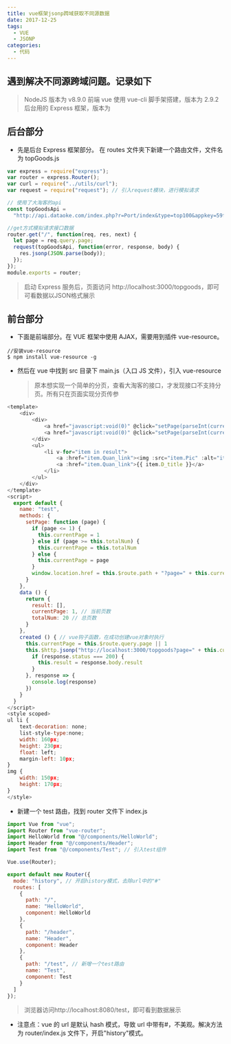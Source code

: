 ```yaml
---
title: vue框架jsonp跨域获取不同源数据
date: 2017-12-25
tags:
  - VUE
  - JSONP
categories:
  - 代码
---
```


## 遇到解决不同源跨域问题。记录如下

> NodeJS 版本为 v8.9.0
> 前端 vue 使用 vue-cli 脚手架搭建，版本为 2.9.2
> 后台用的 Express 框架，版本为

## 后台部分

- 先是后台 Express 框架部分。 在 routes 文件夹下新建一个路由文件，文件名为 topGoods.js

```javascript
var express = require("express");
var router = express.Router();
var curl = require("../utils/curl");
var request = require("request"); // 引入request模块，进行模拟请求

// 使用了大淘客的api
const topGoodsApi =
  "http://api.dataoke.com/index.php?r=Port/index&type=top100&appkey=59f42fbc5a&v=2";

//get方式模拟请求接口数据
router.get("/", function(req, res, next) {
  let page = req.query.page;
  request(topGoodsApi, function(error, response, body) {
    res.jsonp(JSON.parse(body));
  });
});
module.exports = router;
```

> 启动 Express 服务后，页面访问 http://localhost:3000/topgoods，即可可看数据以JSON格式展示

## 前台部分

- 下面是前端部分。在 VUE 框架中使用 AJAX，需要用到插件 vue-resource。

```
//安装vue-resource
$ npm install vue-resource -g
```

- 然后在 vue 中找到 src 目录下 main.js（入口 JS 文件），引入 vue-resource
  > 原本想实现一个简单的分页，查看大淘客的接口，才发现接口不支持分页。所有只在页面实现分页传参

```javascript
<template>
    <div>
        <div>
            <a href="javascript:void(0)" @click="setPage(parseInt(currentPage) - 1)">上一页</a>
            <a href="javascript:void(0)" @click="setPage(parseInt(currentPage) + 1)">下一页</a>
        </div>
        <ul>
            <li v-for="item in result">
                <a :href="item.Quan_link"><img :src="item.Pic" :alt="item.Introduce"></a>
                <a :href="item.Quan_link">{{ item.D_title }}</a>
            </li>
        </ul>
    </div>
</template>
<script>
  export default {
    name: "test",
    methods: {
      setPage: function (page) {
        if (page <= 1) {
          this.currentPage = 1
        } else if (page >= this.totalNum) {
          this.currentPage = this.totalNum
        } else {
          this.currentPage = page
        }
        window.location.href = this.$route.path + "?page=" + this.currentPage
      }
    },
    data () {
      return {
        result: [],
        currentPage: 1, // 当前页数
        totalNum: 20 // 总页数
      }
    },
    created () { // vue钩子函数，在成功创建vue对象时执行
      this.currentPage = this.$route.query.page || 1
      this.$http.jsonp("http://localhost:3000/topgoods?page=" + this.currentPage, { credentials: true }).then(response => {
        if (response.status === 200) {
          this.result = response.body.result
        }
      }, response => {
        console.log(response)
      })
    }
  }
</script>
<style scoped>
ul li {
    text-decoration: none;
    list-style-type:none;
    width: 160px;
    height: 230px;
    float: left;
    margin-left: 10px;
}
img {
    width: 150px;
    height: 170px;
}
</style>
```

- 新建一个 test 路由，找到 router 文件下 index.js

```javascript
import Vue from "vue";
import Router from "vue-router";
import HelloWorld from "@/components/HelloWorld";
import Header from "@/components/Header";
import Test from "@/components/Test"; // 引入test组件

Vue.use(Router);

export default new Router({
  mode: "history", // 开启history模式，去除url中的"#"
  routes: [
    {
      path: "/",
      name: "HelloWorld",
      component: HelloWorld
    },
    {
      path: "/header",
      name: "Header",
      component: Header
    },
    {
      path: "/test", // 新增一个test路由
      name: "Test",
      component: Test
    }
  ]
});
```

> 浏览器访问http://localhost:8080/test，即可看到数据展示

- 注意点：vue 的 url 是默认 hash 模式，导致 url 中带有#，不美观。解决方法为 router/index.js 文件下，开启"history"模式。
